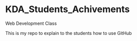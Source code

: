 # KDA_Students_Achivements
Web Development Class

This is my repo to explain to the students how to use GitHub
